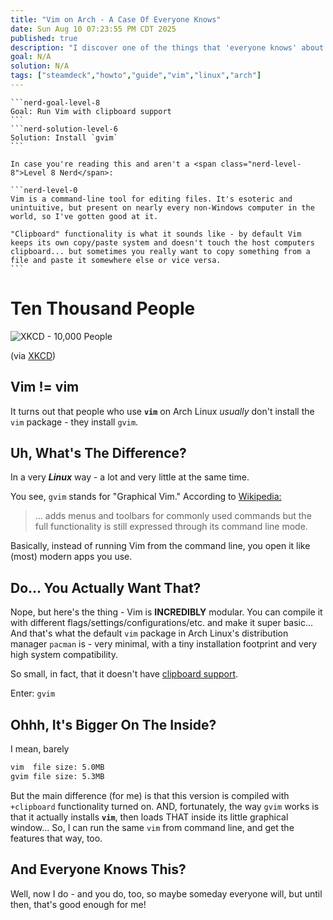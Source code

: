 ```yaml
---
title: "Vim on Arch - A Case Of Everyone Knows"
date: Sun Aug 10 07:23:55 PM CDT 2025
published: true
description: "I discover one of the things that 'everyone knows' about Linux"
goal: N/A
solution: N/A
tags: ["steamdeck","howto","guide","vim","linux","arch"]
---
```

````flare
```nerd-goal-level-8
Goal: Run Vim with clipboard support
```
```nerd-solution-level-6
Solution: Install `gvim`
```

In case you're reading this and aren't a <span class="nerd-level-8">Level 8 Nerd</span>:

```nerd-level-0
Vim is a command-line tool for editing files. It's esoteric and unintuitive, but present on nearly every non-Windows computer in the world, so I've gotten good at it.

"Clipboard" functionality is what it sounds like - by default Vim keeps its own copy/paste system and doesn't touch the host computers clipboard... but sometimes you really want to copy something from a file and paste it somewhere else or vice versa.
```
````

# Ten Thousand People

![XKCD - 10,000 People](https://imgs.xkcd.com/comics/ten_thousand.png)

(via [XKCD](https://xkcd.com/1053/))

## Vim != vim

It turns out that people who use **`vim`** on Arch Linux _usually_ don't install the `vim` package - they install `gvim`.

## Uh, What's The Difference?

In a very **_Linux_**  way - a lot and very little at the same time.

You see, `gvim` stands for "Graphical Vim." According to [Wikipedia:](https://en.wikipedia.org/wiki/Vim_(text_editor))

> ... adds menus and toolbars for commonly used commands but the full functionality is still expressed through its command line mode.

Basically, instead of running Vim from the command line, you open it like (most) modern apps you use.

## Do... You Actually Want That?

Nope, but here's the thing - Vim is **INCREDIBLY** modular. You can compile it with different flags/settings/configurations/etc. and make it super basic... And that's what the default `vim` package in Arch Linux's distribution manager `pacman` is - very minimal, with a tiny installation footprint and very high system compatibility.

So small, in fact, that it doesn't have [clipboard support](#/programming/ai/you-re-wrong).

Enter: `gvim`

## Ohhh, It's Bigger On The Inside?

I mean, barely

```bash
vim  file size: 5.0MB
gvim file size: 5.3MB
```

But the main difference (for me) is that this version is compiled with `+clipboard` functionality turned on. AND, fortunately, the way `gvim` works is that it actually installs **`vim`**, then loads THAT inside its little graphical window... So, I can run the same `vim` from command line, and get the features that way, too.

## And Everyone Knows This?

Well, now I do - and you do, too, so maybe someday everyone will, but until then, that's good enough for me!
